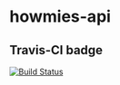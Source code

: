 # howmies-api

## Travis-CI badge

[![Build Status](https://travis-ci.com/Howmies/howmies-api.svg?branch=develop)](https://travis-ci.com/Howmies/howmies-api)